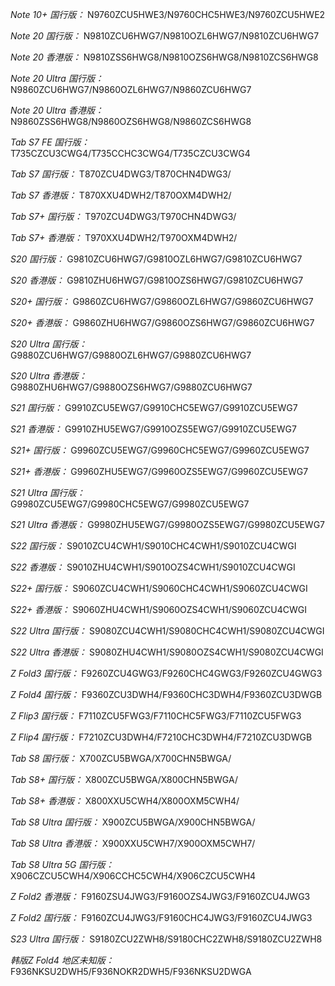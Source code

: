 *Note 10+ 国行版：*
N9760ZCU5HWE3/N9760CHC5HWE3/N9760ZCU5HWE2

*Note 20 国行版：*
N9810ZCU6HWG7/N9810OZL6HWG7/N9810ZCU6HWG7

*Note 20 香港版：*
N9810ZSS6HWG8/N9810OZS6HWG8/N9810ZCS6HWG8

*Note 20 Ultra 国行版：*
N9860ZCU6HWG7/N9860OZL6HWG7/N9860ZCU6HWG7

*Note 20 Ultra 香港版：*
N9860ZSS6HWG8/N9860OZS6HWG8/N9860ZCS6HWG8

*Tab S7 FE 国行版：*
T735CZCU3CWG4/T735CCHC3CWG4/T735CZCU3CWG4

*Tab S7 国行版：*
T870ZCU4DWG3/T870CHN4DWG3/

*Tab S7 香港版：*
T870XXU4DWH2/T870OXM4DWH2/

*Tab S7+ 国行版：*
T970ZCU4DWG3/T970CHN4DWG3/

*Tab S7+ 香港版：*
T970XXU4DWH2/T970OXM4DWH2/

*S20 国行版：*
G9810ZCU6HWG7/G9810OZL6HWG7/G9810ZCU6HWG7

*S20 香港版：*
G9810ZHU6HWG7/G9810OZS6HWG7/G9810ZCU6HWG7

*S20+ 国行版：*
G9860ZCU6HWG7/G9860OZL6HWG7/G9860ZCU6HWG7

*S20+ 香港版：*
G9860ZHU6HWG7/G9860OZS6HWG7/G9860ZCU6HWG7

*S20 Ultra 国行版：*
G9880ZCU6HWG7/G9880OZL6HWG7/G9880ZCU6HWG7

*S20 Ultra 香港版：*
G9880ZHU6HWG7/G9880OZS6HWG7/G9880ZCU6HWG7

*S21 国行版：*
G9910ZCU5EWG7/G9910CHC5EWG7/G9910ZCU5EWG7

*S21 香港版：*
G9910ZHU5EWG7/G9910OZS5EWG7/G9910ZCU5EWG7

*S21+ 国行版：*
G9960ZCU5EWG7/G9960CHC5EWG7/G9960ZCU5EWG7

*S21+ 香港版：*
G9960ZHU5EWG7/G9960OZS5EWG7/G9960ZCU5EWG7

*S21 Ultra 国行版：*
G9980ZCU5EWG7/G9980CHC5EWG7/G9980ZCU5EWG7

*S21 Ultra 香港版：*
G9980ZHU5EWG7/G9980OZS5EWG7/G9980ZCU5EWG7

*S22 国行版：*
S9010ZCU4CWH1/S9010CHC4CWH1/S9010ZCU4CWGI

*S22 香港版：*
S9010ZHU4CWH1/S9010OZS4CWH1/S9010ZCU4CWGI

*S22+ 国行版：*
S9060ZCU4CWH1/S9060CHC4CWH1/S9060ZCU4CWGI

*S22+ 香港版：*
S9060ZHU4CWH1/S9060OZS4CWH1/S9060ZCU4CWGI

*S22 Ultra 国行版：*
S9080ZCU4CWH1/S9080CHC4CWH1/S9080ZCU4CWGI

*S22 Ultra 香港版：*
S9080ZHU4CWH1/S9080OZS4CWH1/S9080ZCU4CWGI

*Z Fold3 国行版：*
F9260ZCU4GWG3/F9260CHC4GWG3/F9260ZCU4GWG3

*Z Fold4 国行版：*
F9360ZCU3DWH4/F9360CHC3DWH4/F9360ZCU3DWGB

*Z Flip3 国行版：*
F7110ZCU5FWG3/F7110CHC5FWG3/F7110ZCU5FWG3

*Z Flip4 国行版：*
F7210ZCU3DWH4/F7210CHC3DWH4/F7210ZCU3DWGB

*Tab S8 国行版：*
X700ZCU5BWGA/X700CHN5BWGA/

*Tab S8+ 国行版：*
X800ZCU5BWGA/X800CHN5BWGA/

*Tab S8+ 香港版：*
X800XXU5CWH4/X800OXM5CWH4/

*Tab S8 Ultra 国行版：*
X900ZCU5BWGA/X900CHN5BWGA/

*Tab S8 Ultra 香港版：*
X900XXU5CWH7/X900OXM5CWH7/

*Tab S8 Ultra 5G 国行版：*
X906CZCU5CWH4/X906CCHC5CWH4/X906CZCU5CWH4

*Z Fold2 香港版：*
F9160ZSU4JWG3/F9160OZS4JWG3/F9160ZCU4JWG3

*Z Fold2 国行版：*
F9160ZCU4JWG3/F9160CHC4JWG3/F9160ZCU4JWG3

*S23 Ultra 国行版：*
S9180ZCU2ZWH8/S9180CHC2ZWH8/S9180ZCU2ZWH8

*韩版Z Fold4 地区未知版：*
F936NKSU2DWH5/F936NOKR2DWH5/F936NKSU2DWGA

